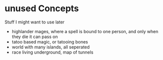 # unused Concepts

Stuff I might want to use later

* highlander mages, where a spell is bound to one person, and only when they die it can pass on
* tatoo based magic, or tatooing bones
* world with many islands, all seperated
* race living underground, map of tunnels
